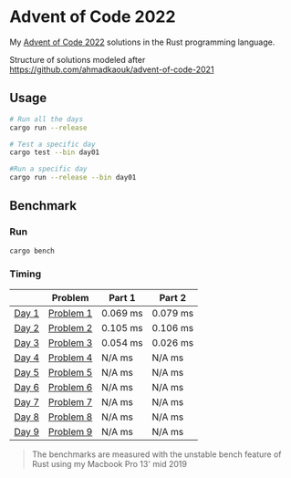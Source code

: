 # Advent of Code 2022
My [Advent of Code 2022](https://adventofcode.com) solutions in the Rust programming language.

Structure of solutions modeled after https://github.com/ahmadkaouk/advent-of-code-2021

## Usage
```sh
# Run all the days
cargo run --release

# Test a specific day
cargo test --bin day01

#Run a specific day
cargo run --release --bin day01
```
## Benchmark
### Run

```sh
cargo bench
```



### Timing

|                       | Problem                                            | Part 1   | Part 2   |   
|-----------------------|----------------------------------------------------|----------|----------|
| [Day 1](src/day01.rs) | [Problem 1](https://adventofcode.com/2022/day/1)   | 0.069 ms | 0.079 ms |   
| [Day 2](src/day02.rs) | [Problem 2](https://adventofcode.com/2022/day/2)   | 0.105 ms | 0.106 ms |   
| [Day 3](src/day03.rs) | [Problem 3](https://adventofcode.com/2022/day/3)   | 0.054 ms | 0.026 ms | 
| [Day 4](src/day04.rs) | [Problem 4](https://adventofcode.com/2022/day/4)   |  N/A  ms |  N/A  ms | 
| [Day 5](src/day05.rs) | [Problem 5](https://adventofcode.com/2022/day/5)   |  N/A  ms |  N/A  ms | 
| [Day 6](src/day06.rs) | [Problem 6](https://adventofcode.com/2022/day/6)   |  N/A  ms |  N/A  ms | 
| [Day 7](src/day07.rs) | [Problem 7](https://adventofcode.com/2022/day/7)   |  N/A  ms |  N/A  ms |
| [Day 8](src/day08.rs) | [Problem 8](https://adventofcode.com/2022/day/8)   |  N/A  ms |  N/A  ms |
| [Day 9](src/day09.rs) | [Problem 9](https://adventofcode.com/2022/day/9)   |  N/A  ms |  N/A  ms |

> The benchmarks are measured with the unstable bench feature of Rust using my Macbook Pro 13' mid 2019
